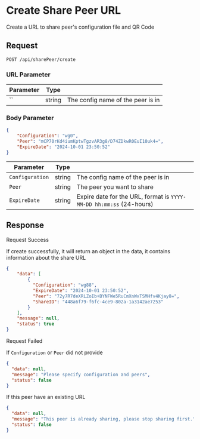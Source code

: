 # Create Share Peer URL

Create a URL to share peer's configuration file and QR Code

## Request

`POST /api/sharePeer/create`

### URL Parameter

| Parameter | Type   |                                   |
|-----------|--------|-----------------------------------|
| ``        | string | The config name of the peer is in |

### Body Parameter

```json
{
   	"Configuration": "wg0",
  	"Peer": "mCP70rKd4iumKptwTgzvAR3g8/D74ZDkwR0EuI10uk4=",
  	"ExpireDate": "2024-10-01 23:50:52"
}
```

| Parameter       | Type   |                                                                     |
|-----------------|--------|---------------------------------------------------------------------|
| `Configuration` | string | The config name of the peer is in                                   |
| `Peer`          | string | The peer you want to share                                          |
| `ExpireDate`    | string | Expire date for the URL, format is `YYYY-MM-DD hh:mm:ss` (24-hours) |	

## Response

<note>Request Success</note>

If create successfully, it will return an object in the data, it contains information about the share URL

```json
{
	"data": [
		{
		  "Configuration": "wg88",
		  "ExpireDate": "2024-10-01 23:50:52",
		  "Peer": "72y7R7deXRLZoIb+BYNFWe5RuCmXnWxTSMHfv4Kjay8=",
		  "ShareID": "448a6f79-f6fc-4ce9-802a-1a3142ae7253"
		}
	],
	"message": null,
	"status": true
}
```

<warning>Request Failed</warning>

If `Configuration` or `Peer` did not provide

```json
{
  "data": null,
  "message": "Please specify configuration and peers",
  "status": false
}
```

If this peer have an existing URL

```json
{
  "data": null,
  "message": "This peer is already sharing, please stop sharing first.",
  "status": false
}
```
